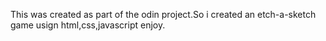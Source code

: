 This was created as part of the odin project.So i created an etch-a-sketch game usign html,css,javascript enjoy.
